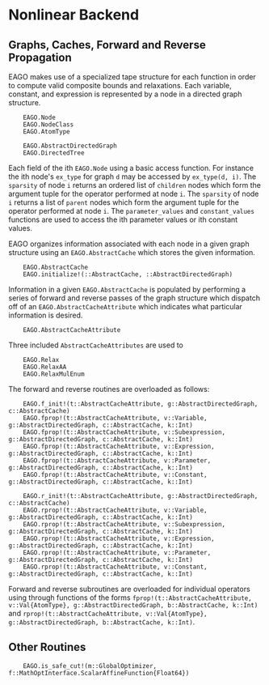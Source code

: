 # Nonlinear Backend

## Graphs, Caches, Forward and Reverse Propagation

EAGO makes use of a specialized tape structure for each function in order to compute valid composite bounds and relaxations. Each variable, constant, and expression is represented by a node in a directed graph structure. 

```@docs
    EAGO.Node
    EAGO.NodeClass
    EAGO.AtomType
```

```@docs
    EAGO.AbstractDirectedGraph
    EAGO.DirectedTree
```

Each field of the ith `EAGO.Node` using a basic access function. For instance the ith node's `ex_type` for graph `d` may be accessed by `ex_type(d, i)`. The `sparsity` of node `i` returns an ordered list of `children` nodes which form the argument tuple for the operator performed at node `i`. The `sparsity` of node `i` returns a list of `parent` nodes which form the argument tuple for the operator performed at node `i`. The `parameter_values` and `constant_values` functions are used to access the ith parameter values or ith constant values.

EAGO organizes information associated with each node in a given graph structure using an `EAGO.AbstractCache` which stores the given information.

```@docs
    EAGO.AbstractCache
    EAGO.initialize!(::AbstractCache, ::AbstractDirectedGraph)
```

Information in a given `EAGO.AbstractCache` is populated by performing a series of forward and reverse passes of the graph structure which dispatch off of an
`EAGO.AbstractCacheAttribute` which indicates what particular information is desired.

```@docs
    EAGO.AbstractCacheAttribute
```
Three included `AbstractCacheAttributes` are used to 

```@docs
    EAGO.Relax
    EAGO.RelaxAA
    EAGO.RelaxMulEnum
```

The forward and reverse routines are overloaded as follows:

```@docs
    EAGO.f_init!(t::AbstractCacheAttribute, g::AbstractDirectedGraph, c::AbstractCache)
    EAGO.fprop!(t::AbstractCacheAttribute, v::Variable, g::AbstractDirectedGraph, c::AbstractCache, k::Int)
    EAGO.fprop!(t::AbstractCacheAttribute, v::Subexpression, g::AbstractDirectedGraph, c::AbstractCache, k::Int)
    EAGO.fprop!(t::AbstractCacheAttribute, v::Expression, g::AbstractDirectedGraph, c::AbstractCache, k::Int)
    EAGO.fprop!(t::AbstractCacheAttribute, v::Parameter, g::AbstractDirectedGraph, c::AbstractCache, k::Int)
    EAGO.fprop!(t::AbstractCacheAttribute, v::Constant, g::AbstractDirectedGraph, c::AbstractCache, k::Int)
```

```@docs
    EAGO.r_init!(t::AbstractCacheAttribute, g::AbstractDirectedGraph, c::AbstractCache)
    EAGO.rprop!(t::AbstractCacheAttribute, v::Variable, g::AbstractDirectedGraph, c::AbstractCache, k::Int)
    EAGO.rprop!(t::AbstractCacheAttribute, v::Subexpression, g::AbstractDirectedGraph, c::AbstractCache, k::Int)
    EAGO.rprop!(t::AbstractCacheAttribute, v::Expression, g::AbstractDirectedGraph, c::AbstractCache, k::Int)
    EAGO.rprop!(t::AbstractCacheAttribute, v::Parameter, g::AbstractDirectedGraph, c::AbstractCache, k::Int)
    EAGO.rprop!(t::AbstractCacheAttribute, v::Constant, g::AbstractDirectedGraph, c::AbstractCache, k::Int)
```

Forward and reverse subroutines are overloaded for individual operators using through functions of the forms 
`fprop!(t::AbstractCacheAttribute, v::Val{AtomType}, g::AbstractDirectedGraph, b::AbstractCache, k::Int)` and
`rprop!(t::AbstractCacheAttribute, v::Val{AtomType}, g::AbstractDirectedGraph, b::AbstractCache, k::Int)`. 

## Other Routines

```@docs
    EAGO.is_safe_cut!(m::GlobalOptimizer, f::MathOptInterface.ScalarAffineFunction{Float64}) 
```
